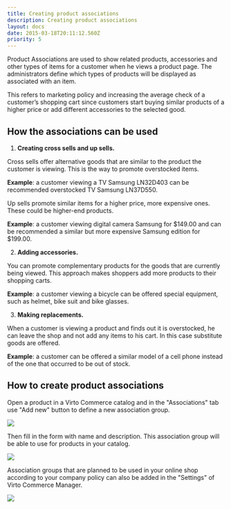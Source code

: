 ```yaml
---
title: Creating product associations
description: Creating product associations
layout: docs
date: 2015-03-18T20:11:12.560Z
priority: 5
---
```

Product Associations are used to show related products, accessories and other types of items for a customer when he views a product page. The administrators define which types of products will be displayed as associated with an item.

This refers to marketing policy and increasing the average check of a customer’s shopping cart since customers start buying similar products of a higher price or add different accessories to the selected good.

## How the associations can be used

1. **Creating cross sells and up sells.**

Cross sells offer alternative goods that are similar to the product the customer is viewing. This is the way to promote overstocked items.

**Example**: a customer viewing a TV Samsung LN32D403 can be recommended overstocked TV Samsung LN37D550.

Up sells promote similar items for a higher price, more expensive ones. These could be higher-end products.

**Example**: a customer viewing digital camera Samsung for $149.00 and can be recommended a similar but more expensive Samsung edition for $199.00.

2. **Adding accessories.**

You can promote complementary products for the goods that are currently being viewed. This approach makes shoppers add more products to their shopping carts.

**Example**: a customer viewing a bicycle can be offered special equipment, such as helmet, bike suit and bike glasses.

3. **Making replacements.**

When a customer is viewing a product and finds out it is overstocked, he can leave the shop and not add any items to his cart. In this case substitute goods are offered.

**Example**: a customer can be offered a similar model of a cell phone instead of the one that occurred to be out of stock.

## How to create product associations

Open a product in a Virto Commerce catalog and in the "Associations" tab use "Add new" button to define a new association group.

<img src="../../../../../assets/images/docs/043-add-association.PNG" />

Then fill in the form with name and description. This association group will be able to use for products in your catalog.

<img src="../../../../../assets/images/docs/044-association.PNG" />

Association groups that are planned to be used in your online shop according to your company policy can also be added in the "Settings" of Virto Commerce Manager.

<img src="../../../../../assets/images/docs/045-assciations.PNG" />